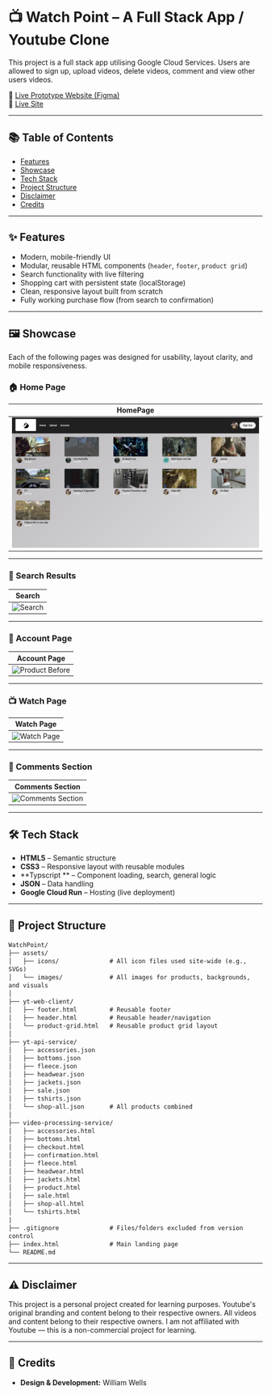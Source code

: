 # 📺 Watch Point – A Full Stack App / Youtube Clone

This project is a full stack app utilising Google Cloud Services. Users are allowed to sign up, upload videos, delete videos, comment and view other users videos.

🔗 [Live Prototype Website (Figma)](todo)  
🔗 [Live Site](todo)

---

## 📚 Table of Contents

- [Features](#-features)
- [Showcase](#-showcase)
- [Tech Stack](#-tech-stack)
- [Project Structure](#-project-structure)
- [Disclaimer](#-disclaimer)
- [Credits](#-credits)

---

## ✨ Features

- Modern, mobile-friendly UI
- Modular, reusable HTML components (`header`, `footer`, `product grid`)
- Search functionality with live filtering
- Shopping cart with persistent state (localStorage)
- Clean, responsive layout built from scratch
- Fully working purchase flow (from search to confirmation)

---

## 🖼 Showcase

Each of the following pages was designed for usability, layout clarity, and mobile responsiveness.

### 🏠 Home Page

| HomePage                                    |
| ------------------------------------------- |
| ![Home](./documentation/pages/homepage.png) |

---

### 🔎 Search Results

| Search      |
| ----------- |
| ![Search]() |

---

### 👤 Account Page

| Account Page        |
| ------------------- |
| ![Product Before]() |

---

### 📺 Watch Page

| Watch Page      |
| --------------- |
| ![Watch Page]() |

---

### 💬 Comments Section

| Comments Section           |
| -------------------------- |
| ![Comments Section](photo) |

---

## 🛠 Tech Stack

- **HTML5** – Semantic structure
- **CSS3** – Responsive layout with reusable modules
- **Typscript ** – Component loading, search, general logic
- **JSON** – Data handling
- **Google Cloud Run** – Hosting (live deployment)

---

## 📁 Project Structure

```
WatchPoint/
├── assets/
│   ├── icons/              # All icon files used site-wide (e.g., SVGs)
│   └── images/             # All images for products, backgrounds, and visuals
│
├── yt-web-client/
│   ├── footer.html         # Reusable footer
│   ├── header.html         # Reusable header/navigation
│   └── product-grid.html   # Reusable product grid layout
│
├── yt-api-service/
│   ├── accessories.json
│   ├── bottoms.json
│   ├── fleece.json
│   ├── headwear.json
│   ├── jackets.json
│   ├── sale.json
│   ├── tshirts.json
│   └── shop-all.json       # All products combined
│
├── video-processing-service/
│   ├── accessories.html
│   ├── bottoms.html
│   ├── checkout.html
│   ├── confirmation.html
│   ├── fleece.html
│   ├── headwear.html
│   ├── jackets.html
│   ├── product.html
│   ├── sale.html
│   ├── shop-all.html
│   └── tshirts.html
|
├── .gitignore              # Files/folders excluded from version control
├── index.html              # Main landing page
└── README.md
```

---

## ⚠️ Disclaimer

This project is a personal project created for learning purposes.
Youtube's original branding and content belong to their respective owners.
All videos and content belong to their respective owners.
I am not affiliated with Youtube — this is a non-commercial project for learning.

---

## 🌟 Credits

- **Design & Development:** William Wells
